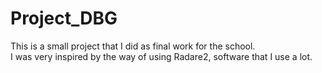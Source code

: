 # Project_DBG
This is a small project that I did as final work for the school.<br> 
I was very inspired by the way of using Radare2, software that I use a lot.

